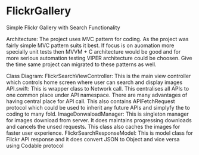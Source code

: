 # FlickrGallery
Simple Flickr Gallery with Search Functionality

Architecture: The project uses MVC pattern for coding. As the project was fairly simple MVC pattern suits it best. If focus is on auomation more specially unit tests then MVVM + C architecture would be good and for more serious automation testing VIPER architecture could be choosen. Give the time same project can migrated to these patterns as well.

Class Diagram:
FlickrSearchViewController: This is the main view controller which controls home screen where user can search and display images
API.swift: This is wrapper class to  Network call. This centralises all APIs to one common place under API namespace. There are many advantages of having central place for API call. This also contains APIFetchRequest protocol which could be used to inherit any future APIs and simplyfy the to coding to many fold.
ImageDonwaloadManager: This is singleton manager for images download from server. It does maintains progressing downloads and cancels the unsed requests. This class also caches the images for faster user experience.
FlickrSearchResponseModel: This is model class for Flickr API response and it does convert JSON to Object and vice versa using Codable protocol

